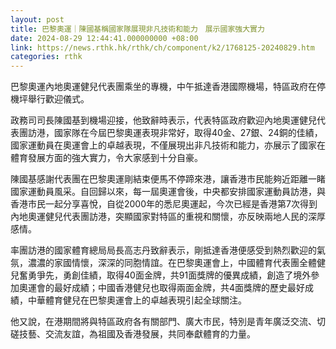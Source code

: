 ```yaml
---
layout: post
title: 巴黎奧運｜陳國基稱國家隊展現非凡技術和能力　展示國家強大實力
date: 2024-08-29 12:44:41.000000000 +08:00
link: https://news.rthk.hk/rthk/ch/component/k2/1768125-20240829.htm
categories: rthk
---
```


巴黎奧運內地奧運健兒代表團乘坐的專機，中午抵達香港國際機場，特區政府在停機坪舉行歡迎儀式。

政務司司長陳國基到機場迎接，他致辭時表示，代表特區政府歡迎內地奧運健兒代表團訪港，國家隊在今屆巴黎奧運表現非常好，取得40金、27銀、24銅的佳績，國家運動員在奧運會上的卓越表現，不僅展現出非凡技術和能力，亦展示了國家在體育發展方面的強大實力，令大家感到十分自豪。

陳國基感謝代表團在巴黎奧運剛結束便馬不停蹄來港，讓香港市民能夠近距離一睹國家運動員風采。自回歸以來，每一屆奧運會後，中央都安排國家運動員訪港，與香港市民一起分享喜悅，自從2000年的悉尼奧運起，今次已經是香港第7次得到內地奧運健兒代表團訪港，突顯國家對特區的重視和關懷，亦反映兩地人民的深厚感情。

率團訪港的國家體育總局局長高志丹致辭表示，剛抵達香港便感受到熱烈歡迎的氣氛，濃濃的家國情懷，深深的同胞情誼。在巴黎奧運會上，中國體育代表團全體健兒奮勇爭先，勇創佳績，取得40面金牌，共91面獎牌的優異成績，創造了境外參加奧運會的最好成績；中國香港健兒也取得兩面金牌，共4面獎牌的歷史最好成績，中華體育健兒在巴黎奧運會上的卓越表現引起全球關注。

他又說，在港期間將與特區政府各有關部門、廣大市民，特別是青年廣泛交流、切磋技藝、交流友誼，為祖國及香港發展，共同奉獻體育的力量。
